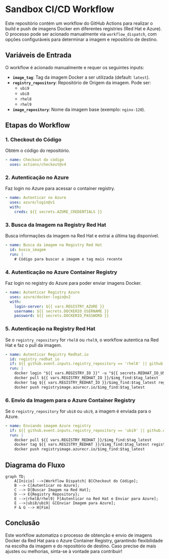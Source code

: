 # Sandbox CI/CD Workflow

Este repositório contém um workflow do GitHub Actions para realizar o build e push de imagens Docker em diferentes registries (Red Hat e Azure). O processo pode ser acionado manualmente via `workflow_dispatch`, com opções configuráveis para determinar a imagem e repositório de destino.

## Variáveis de Entrada

O workflow é acionado manualmente e requer os seguintes inputs:

- **`image_tag`**: Tag da imagem Docker a ser utilizada (default: `latest`).
- **`registry_repository`**: Repositório de Origem da imagem. Pode ser:
  - `ubi9`
  - `ubi8`
  - `rhel8`
  - `rhel9`
- **`image_repository`**: Nome da imagem base (exemplo: `nginx-120`).

## Etapas do Workflow

### 1. Checkout do Código

Obtém o código do repositório.

```yaml
- name: Checkout do código
  uses: actions/checkout@v4
```

### 2. Autenticação no Azure

Faz login no Azure para acessar o container registry.

```yaml
- name: Autenticar no Azure
  uses: azure/login@v1
  with:
    creds: ${{ secrets.AZURE_CREDENTIALS }}
```

### 3. Busca da Imagem na Registry Red Hat

Busca informações da imagem na Red Hat e extrai a última tag disponível.

```yaml
- name: Busca da imagem na Registry Red Hat
  id: busca_imagem
  run: |
    # Código para buscar a imagem e tag mais recente
```

### 4. Autenticação no Azure Container Registry

Faz login no registry do Azure para poder enviar imagens Docker.

```yaml
- name: Autenticar Registry Azure
  uses: azure/docker-login@v2
  with:
    login-server: ${{ vars.REGISTRY_AZURE }}
    username: ${{ secrets.DOCKERIO_USERNAME }}
    password: ${{ secrets.DOCKERIO_PASSWORD }}
```

### 5. Autenticação na Registry Red Hat

Se o `registry_repository` for `rhel8` ou `rhel9`, o workflow autentica na Red Hat e faz o pull da imagem.

```yaml
- name: Autenticar Registry Redhat.io 
  id: registry_redhat_io
  if: ${{ github.event.inputs.registry_repository == 'rhel8' || github.event.inputs.registry_repository == 'rhel9' }}
  run: |
    docker login "${{ vars.REGISTRY_IO }}" -u "${{ secrets.REDHAT_IO_USERNAME }}" --password-stdin
    docker pull ${{ vars.REGISTRY_REDHAT_IO }}/$img_find:$tag_latest 
    docker tag ${{ vars.REGISTRY_REDHAT_IO }}/$img_find:$tag_latest registryimage.azurecr.io/$img_find:$tag_latest
    docker push registryimage.azurecr.io/$img_find:$tag_latest
```

### 6. Envio da Imagem para o Azure Container Registry

Se o `registry_repository` for `ubi8` ou `ubi9`, a imagem é enviada para o Azure.

```yaml
- name: Enviando imagem Azure registry
  if: ${{ github.event.inputs.registry_repository == 'ubi9' || github.event.inputs.registry_repository == 'ubi8' }}
  run: |
    docker pull ${{ vars.REGISTRY_REDHAT }}/$img_find:$tag_latest          
    docker tag ${{ vars.REGISTRY_REDHAT }}/$img_find:$tag_latest registryimage.azurecr.io/$img_find:$tag_latest
    docker push registryimage.azurecr.io/$img_find:$tag_latest
```

## Diagrama do Fluxo

```mermaid
graph TD;
    A[Início] -->|Workflow Dispatch| B[Checkout do Código];
    B --> C[Autenticar no Azure];
    C --> D[Buscar Imagem na Red Hat];
    D --> E{Registry Repository};
    E -->|rhel8/rhel9| F[Autenticar na Red Hat e Enviar para Azure];
    E -->|ubi8/ubi9| G[Enviar Imagem para Azure];
    F & G --> H[Fim]
```

## Conclusão

Este workflow automatiza o processo de obtenção e envio de imagens Docker da Red Hat para o Azure Container Registry, garantindo flexibilidade na escolha da imagem e do repositório de destino. Caso precise de mais ajustes ou melhorias, sinta-se à vontade para contribuir!